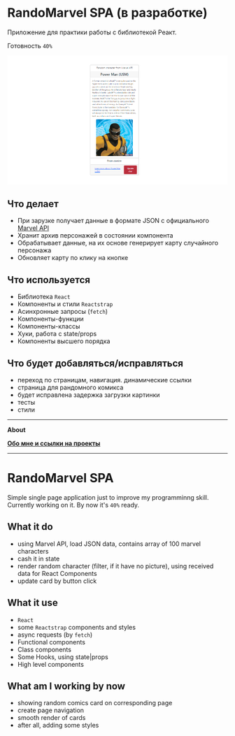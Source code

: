 # RandoMarvel SPA (в разработке)

Приложение для практики работы с библиотекой Реакт.

Готовность `40%`

![](https://github.com/Areave/RandoMarvel/blob/master/public/screen.png)
## Что делает

- При зарузке получает данные в формате JSON с официального [Marvel API](https://developer.marvel.com) 
- Хранит архив персонажей в состоянии компонента
- Обрабатывает данные, на их основе генерирует карту случайного персонажа
- Обновляет карту по клику на кнопке

## Что используется
- Библиотека `React`
- Компоненты и стили `Reactstrap`
- Асинхронные запросы (`fetch`)
- Компоненты-функции
- Компоненты-классы
- Хуки, работа с state/props
- Компоненты высшего порядка
## Что будет добавляться/исправляться
- переход по страницам, навигация. динамические ссылки
- страница для рандомного комикса
- будет исправлена задержка загрузки картинки
- тесты
- стили

______________________


**About**

**[Обо мне и ссылки на проекты](https://github.com/Areave/about/blob/main/README.md)**
_____________________
# RandoMarvel SPA

Simple single page application just to improve my programminng skill. Currently working on it. By now it's `40%` ready.


## What it do

- using Marvel API, load JSON data, contains array of 100 marvel characters
- cash it in state
- render random character (filter, if it have no picture), using received data for React Components
- update card by button click

## What it use
- `React`
- some `Reactstrap` components and styles
- async requests (by `fetch`)
- Functional components
- Class components
- Some Hooks, using state|props
- High level components
## What am I working by now
- showing random comics card on corresponding page
- create page navigation
- smooth render of cards
- after all, adding some styles
